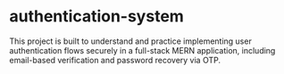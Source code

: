# authentication-system
This project is built to understand and practice implementing user authentication flows securely in a full-stack MERN application, including email-based verification and password recovery via OTP.
